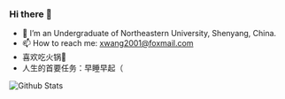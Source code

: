 ### Hi there 👋


- 🔭 I’m an Undergraduate of Northeastern University, Shenyang, China.
- 📫 How to reach me: xwang2001@foxmail.com
- 喜欢吃火锅🍲
- 人生的首要任务：早睡早起（

![Github Stats](https://github-readme-stats.vercel.app/api?username=NearlyHeadlessJack&show_icons=true)

